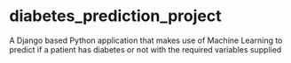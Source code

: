 # diabetes_prediction_project
A Django based Python application that makes use of Machine Learning to predict if a patient has diabetes or not with the required variables supplied
